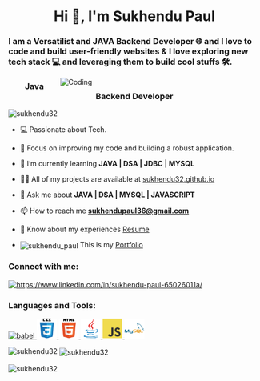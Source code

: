 
<h1 align="center">Hi 👋, I'm Sukhendu Paul</h1>
<h3 align="left">I am a Versatilist and JAVA Backend Developer 🌐 and I love to code and build user-friendly websites & I love exploring new tech stack 💻 and leveraging them to build cool stuffs 🛠️.</h3>

 <img align="right" alt="Coding" width="400" src="https://cdn.dribbble.com/users/330915/screenshots/3587000/10_coding_dribbble.gif">
<h3 align="center">Java Backend Developer</h3>

<p align="left"> <img src="https://komarev.com/ghpvc/?username=sukhendu32&label=Profile%20views&color=0e75b6&style=flat" alt="sukhendu32" /> </p>

- 💻 Passionate about Tech.

- 🎯 Focus on improving my code and building a robust application.

- 🌱 I’m currently learning **JAVA | DSA | JDBC | MYSQL**

- 👨‍💻 All of my projects are available at [sukhendu32.github.io](sukhendu32.github.io)

- 💬 Ask me about **JAVA | DSA | MYSQL | JAVASCRIPT**

- 📫 How to reach me **sukhendupaul36@gmail.com**

-  📄 Know about my experiences [Resume](https://drive.google.com/file/d/1QrN6UI-cf-KbXSw21UsBZzufkAkdbTyk/view?usp=share_link)

- <img align="center" src="https://img.icons8.com/fluency/48/null/portfolio.png" alt="sukhendu_paul" height="20" width="20" /> This is my <a href="https://sukhendu32.github.io/" target="blank">Portfolio </a>
</p>


<h3 align="left">Connect with me:</h3>
<p align="left">
<a href="https://linkedin.com/in/https://www.linkedin.com/in/sukhendu-paul-65026011a/" target="blank"><img align="center" src="https://raw.githubusercontent.com/rahuldkjain/github-profile-readme-generator/master/src/images/icons/Social/linked-in-alt.svg" alt="https://www.linkedin.com/in/sukhendu-paul-65026011a/" height="30" width="40" /></a>
</p>

<h3 align="left">Languages and Tools:</h3>
<p align="left"> <a href="https://babeljs.io/" target="_blank" rel="noreferrer"> <img src="https://www.vectorlogo.zone/logos/babeljs/babeljs-icon.svg" alt="babel" width="40" height="40"/> </a> <a href="https://www.w3schools.com/css/" target="_blank" rel="noreferrer"> <img src="https://raw.githubusercontent.com/devicons/devicon/master/icons/css3/css3-original-wordmark.svg" alt="css3" width="40" height="40"/> </a> <a href="https://www.w3.org/html/" target="_blank" rel="noreferrer"> <img src="https://raw.githubusercontent.com/devicons/devicon/master/icons/html5/html5-original-wordmark.svg" alt="html5" width="40" height="40"/> </a> <a href="https://www.java.com" target="_blank" rel="noreferrer"> <img src="https://raw.githubusercontent.com/devicons/devicon/master/icons/java/java-original.svg" alt="java" width="40" height="40"/> </a> <a href="https://developer.mozilla.org/en-US/docs/Web/JavaScript" target="_blank" rel="noreferrer"> <img src="https://raw.githubusercontent.com/devicons/devicon/master/icons/javascript/javascript-original.svg" alt="javascript" width="40" height="40"/> </a> <a href="https://www.mysql.com/" target="_blank" rel="noreferrer"> <img src="https://raw.githubusercontent.com/devicons/devicon/master/icons/mysql/mysql-original-wordmark.svg" alt="mysql" width="40" height="40"/> </a> </p>

<p><img align="left" src="https://github-readme-stats.vercel.app/api/top-langs?username=sukhendu32&show_icons=true&locale=en&layout=compact" alt="sukhendu32" /></p>

<p>&nbsp;<img align="center" src="https://github-readme-stats.vercel.app/api?username=sukhendu32&show_icons=true&locale=en" alt="sukhendu32" /></p>

<p><img align="center" src="https://github-readme-streak-stats.herokuapp.com/?user=sukhendu32&" alt="sukhendu32" /></p>
